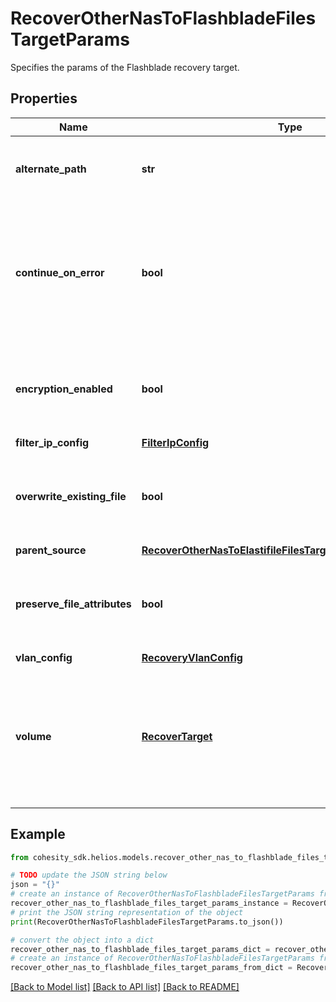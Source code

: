 # RecoverOtherNasToFlashbladeFilesTargetParams

Specifies the params of the Flashblade recovery target.

## Properties

Name | Type | Description | Notes
------------ | ------------- | ------------- | -------------
**alternate_path** | **str** | Specifies the path location to recover files to. | 
**continue_on_error** | **bool** | Specifies whether to continue recovering other files if one of the files fails to recover. Default value is false. | [optional] 
**encryption_enabled** | **bool** | Specifies whether encryption should be enabled during recovery. | [optional] 
**filter_ip_config** | [**FilterIpConfig**](FilterIpConfig.md) |  | [optional] 
**overwrite_existing_file** | **bool** | Specifies whether to overwrite existing file/folder during recovery. | [optional] 
**parent_source** | [**RecoverOtherNasToElastifileFilesTargetParamsParentSource**](RecoverOtherNasToElastifileFilesTargetParamsParentSource.md) |  | [optional] 
**preserve_file_attributes** | **bool** | Specifies whether to preserve file/folder attributes during recovery. | [optional] 
**vlan_config** | [**RecoveryVlanConfig**](RecoveryVlanConfig.md) |  | [optional] 
**volume** | [**RecoverTarget**](RecoverTarget.md) | Specifies the id and name of the parent NAS to recover to. This volume will be the target of the recovery. | 

## Example

```python
from cohesity_sdk.helios.models.recover_other_nas_to_flashblade_files_target_params import RecoverOtherNasToFlashbladeFilesTargetParams

# TODO update the JSON string below
json = "{}"
# create an instance of RecoverOtherNasToFlashbladeFilesTargetParams from a JSON string
recover_other_nas_to_flashblade_files_target_params_instance = RecoverOtherNasToFlashbladeFilesTargetParams.from_json(json)
# print the JSON string representation of the object
print(RecoverOtherNasToFlashbladeFilesTargetParams.to_json())

# convert the object into a dict
recover_other_nas_to_flashblade_files_target_params_dict = recover_other_nas_to_flashblade_files_target_params_instance.to_dict()
# create an instance of RecoverOtherNasToFlashbladeFilesTargetParams from a dict
recover_other_nas_to_flashblade_files_target_params_from_dict = RecoverOtherNasToFlashbladeFilesTargetParams.from_dict(recover_other_nas_to_flashblade_files_target_params_dict)
```
[[Back to Model list]](../README.md#documentation-for-models) [[Back to API list]](../README.md#documentation-for-api-endpoints) [[Back to README]](../README.md)


